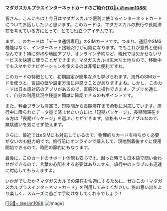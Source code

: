 **マダガスカルプラスインターネットカードのご紹介[[TG💪+ @esim1088](https://t.me/s/esim1088)]**

皆さん、こんにちは！今日はマダガスカルで便利に使えるインターネットカードについてお話ししたいと思います。このカードは、マダガスカルの旅行や長期滞在を考えている方にとって、とても役立つアイテムです。

まず、このカードは「データ通信専用」のSIMカードです。つまり、通話やSMS機能はなく、インターネット接続だけが可能になります。でもこれが意外と便利なんです！特にSNSや地図アプリ、オンライン予約など、現代では欠かせないサービスを快適に使うことができます。マダガスカルは広大な土地なので、移動中でもスマホでナビゲーションを使えるのは非常に便利ですね。

このカードの特徴として、初期設定が簡単な点も挙げられます。海外のSIMカードを使うと、言語の壁や設定方法に戸惑うことがありますよね。しかし、このカードは日本語対応のアプリがあるので、直感的に操作できます。アプリを通じて、自分の利用状況や残量を簡単に確認できるのもポイントです。

また、料金プランも豊富で、短期間から長期滞在まで柔軟に対応しています。旅行中に限られたデータ量で済ませたい方には「短期パッケージ」、長期間滞在する方は「長期パッケージ」を選ぶことができます。価格もリーズナブルなので、無駄遣いを気にせず使えます。

さらに、最近ではeSIMにも対応しているので、物理的なカードを持ち歩く必要がないのも魅力的です。旅行前にオンラインで購入して、現地到着後すぐに使用開始できるので、時間の節約にもなります。

最後に、このカードのサポート体制も安心です。困った時でも日本語で問い合わせができるので、言葉の心配をする必要はありません。旅行中のトラブルも迅速に対応してもらえますよ。

いかがでしたか？マダガスカルでの滞在を快適にするために、ぜひこの「マダガスカルプラスインターネットカード」を利用してみてください。旅の思い出をより楽しく、スムーズに過ごす手助けをしてくれるでしょう！

[[TG💪+ @esim1088](https://t.me/s/esim1088) ![Image](https://i.postimg.cc/Y0z9fWf4/image.png)]